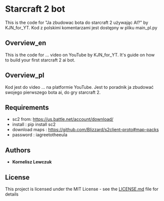 # Starcraft 2 bot

This is the code for "Ja zbudowac bota do starcraft 2 używając AI?" by KJN_for_YT. Kod z polskimi komentarzami jest dostępny w pliku main_pl.py


## Overview_en

This is the code for ... video on YouTube by KJN_for_YT. It's guide on how to build your first starcraft 2 ai bot.

## Overview_pl

Kod jest do video … na platformie YouTube. Jest to poradnik ja zbudować swojego pierwszego bota ai, do gry starcraft 2.

## Requirements

* sc2 from: https://us.battle.net/account/download/
* install : pip install sc2
* download maps : https://github.com/Blizzard/s2client-proto#map-packs
* password : iagreetotheeula

## Authors

* **Kornelisz Lewczuk**

## License

This project is licensed under the MIT License - see the [LICENSE.md](LICENSE.md) file for details
